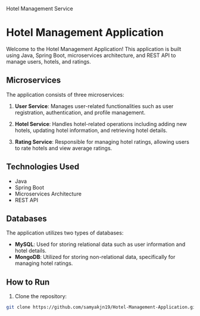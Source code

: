 
Hotel Management Service

# Hotel Management Application

Welcome to the Hotel Management Application! This application is built using Java, Spring Boot, microservices architecture, and REST API to manage users, hotels, and ratings.

## Microservices

The application consists of three microservices:

1. **User Service**: Manages user-related functionalities such as user registration, authentication, and profile management.

2. **Hotel Service**: Handles hotel-related operations including adding new hotels, updating hotel information, and retrieving hotel details.

3. **Rating Service**: Responsible for managing hotel ratings, allowing users to rate hotels and view average ratings.

## Technologies Used

- Java
- Spring Boot
- Microservices Architecture
- REST API

## Databases

The application utilizes two types of databases:

- **MySQL**: Used for storing relational data such as user information and hotel details.
- **MongoDB**: Utilized for storing non-relational data, specifically for managing hotel ratings.

## How to Run

1. Clone the repository:

```bash
git clone https://github.com/samyakjn19/Hotel-Management-Application.git



